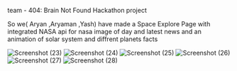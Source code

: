 team - 404: Brain Not Found  Hackathon project

So we( Aryan ,Aryaman ,Yash) have made a Space Explore Page with integrated NASA api for nasa image of day and latest news and an animation of solar system and diffrent planets facts 

![Screenshot (23)](https://github.com/user-attachments/assets/5ea4e090-ae59-41be-922d-0ab260691641)
![Screenshot (24)](https://github.com/user-attachments/assets/b2e89b19-490e-4ce5-8966-15fa731990e0)
![Screenshot (25)](https://github.com/user-attachments/assets/a0205093-424c-40e7-92fa-6a3593172ae4)
![Screenshot (26)](https://github.com/user-attachments/assets/268433f3-8d49-42b9-a226-382e9b454e42)
![Screenshot (27)](https://github.com/user-attachments/assets/4baf1412-c21c-42db-b737-fe579736e652)
![Screenshot (28)](https://github.com/user-attachments/assets/0bd8f616-ef38-444a-9cbb-a4ea482b4b8e)

